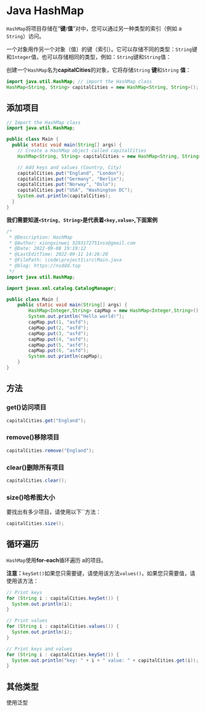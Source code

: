 

# Java HashMap
`HashMap`将项目存储在“**键**/**值**”对中，您可以通过另一种类型的索引（例如 a `String`）访问。

一个对象用作另一个对象（值）的键（索引）。它可以存储不同的类型：`String`键和`Integer`值，也可以存储相同的类型，例如：`String`键和`String`值：

创建一个`HashMap`名为**capitalCities**的对象，它将存储`String` **键**和`String` **值**：

```java
import java.util.HashMap; // import the HashMap class
HashMap<String, String> capitalCities = new HashMap<String, String>();
```

## 添加项目

```java
// Import the HashMap class
import java.util.HashMap;

public class Main {
  public static void main(String[] args) {
    // Create a HashMap object called capitalCities
    HashMap<String, String> capitalCities = new HashMap<String, String>();

    // Add keys and values (Country, City)
    capitalCities.put("England", "London");
    capitalCities.put("Germany", "Berlin");
    capitalCities.put("Norway", "Oslo");
    capitalCities.put("USA", "Washington DC");
    System.out.println(capitalCities);
  }
}
```

**我们需要知道`<String, String>`是代表着`<key,value>`,下面案例**

```java
/*
 * @Description: HashMap
 * @Author: xiongxinwei 3293172751nss@gmail.com
 * @Date: 2022-09-08 19:19:12
 * @LastEditTime: 2022-09-11 14:26:20
 * @FilePath: \code\project1\src\Main.java
 * @blog: https://nsddd.top
 */
import java.util.HashMap;

import javax.xml.catalog.CatalogManager;

public class Main {
    public static void main(String[] args) {
        HashMap<Integer,String> capMap = new HashMap<Integer,String>();
        System.out.println("Hello world!");
        capMap.put(1, "asfd");
        capMap.put(2, "asfd");
        capMap.put(3, "asfd");
        capMap.put(4, "asfd");
        capMap.put(5, "asfd");
        capMap.put(6, "asfd");
        System.out.println(capMap);   
    }
}
```

##  方法
### get()访问项目
```java
capitalCities.get("England");
```

### remove()移除项目
```java
capitalCities.remove("England");
```
### clear()删除所有项目
```java
capitalCities.clear();
```
### size()哈希图大小

要找出有多少项目，请使用以下``方法：

```java
capitalCities.size();
```

## 循环遍历

`HashMap`使用**for-each**循环遍历 a的项目。

**注意：**`keySet()`如果您只需要键，请使用该方法`values()`，如果您只需要值，请使用该方法：

```java
// Print keys
for (String i : capitalCities.keySet()) {
  System.out.println(i);
}
```

```java
// Print values
for (String i : capitalCities.values()) {
  System.out.println(i);
}
```

```java
// Print keys and values
for (String i : capitalCities.keySet()) {
  System.out.println("key: " + i + " value: " + capitalCities.get(i));
}
```

## 其他类型
使用泛型